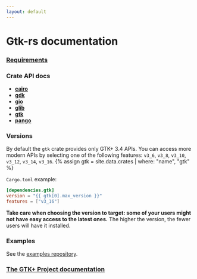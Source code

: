 ```yaml
---
layout: default
---
```

# Gtk-rs documentation

### [Requirements](requirements.html)

### Crate API docs

 - [**cairo**](../docs/cairo/)
 - [**gdk**](../docs/gdk/)
 - [**gio**](../docs/gio/)
 - [**glib**](../docs/glib/)
 - [**gtk**](../docs/gtk/)
 - [**pango**](../docs/pango/)

### Versions

By default the `gtk` crate provides only GTK+ 3.4 APIs. You can access more
modern APIs by selecting one of the following features: `v3_6`, `v3_8`,
`v3_10`, `v3_12`, `v3_14`, `v3_16`.
{% assign gtk = site.data.crates | where: "name", "gtk" %}

`Cargo.toml` example:

~~~toml
[dependencies.gtk]
version = "{{ gtk[0].max_version }}"
features = ["v3_16"]
~~~

**Take care when choosing the version to target: some of your users might
not have easy access to the latest ones.** The higher the version, the fewer
users will have it installed.

### Examples

See the [examples repository](https://github.com/gtk-rs/examples).

### [The GTK+ Project documentation](http://www.gtk.org/documentation.php)
